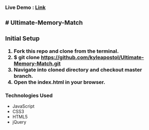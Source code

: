 <h3>Live Demo : <a href="http://memory-match.kyleapostol.com/">Link<a><h3>
# Ultimate-Memory-Match
<h3> Initial Setup</h3>
 
1) Fork this repo and clone from the terminal.
2) $ git clone https://github.com/kyleapostol/Ultimate-Memory-Match.git
3) Navigate into cloned directory and checkout master branch.
4) Open the index.html in your browser.

<h3>Technologies Used</h3>

- JavaScript
- CSS3
- HTML5
- jQuery

